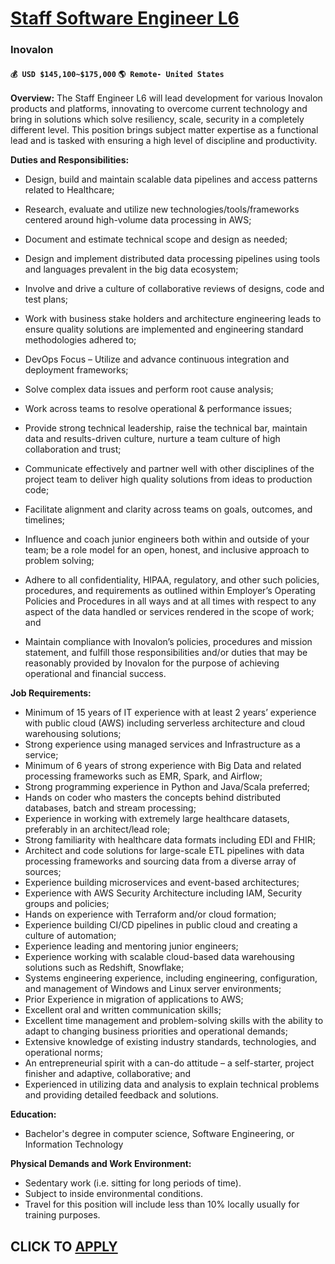 # [Staff Software Engineer L6](https://www.remotewlb.com/apply/staff-software-engineer-l6)  
### Inovalon  
#### `💰 USD $145,100~$175,000` `🌎 Remote- United States`  

**Overview:** The Staff Engineer L6 will lead development for various Inovalon products and platforms, innovating to overcome current technology and bring in solutions which solve resiliency, scale, security in a completely different level. This position brings subject matter expertise as a functional lead and is tasked with ensuring a high level of discipline and productivity.

**Duties and Responsibilities:**

  * Design, build and maintain scalable data pipelines and access patterns related to Healthcare;
  * Research, evaluate and utilize new technologies/tools/frameworks centered around high-volume data processing in AWS;
  * Document and estimate technical scope and design as needed;
  * Design and implement distributed data processing pipelines using tools and languages prevalent in the big data ecosystem;
  * Involve and drive a culture of collaborative reviews of designs, code and test plans;
  * Work with business stake holders and architecture engineering leads to ensure quality solutions are implemented and engineering standard methodologies adhered to;
  * DevOps Focus – Utilize and advance continuous integration and deployment frameworks;
  * Solve complex data issues and perform root cause analysis;
  * Work across teams to resolve operational & performance issues;
  * Provide strong technical leadership, raise the technical bar, maintain data and results-driven culture, nurture a team culture of high collaboration and trust;
  * Communicate effectively and partner well with other disciplines of the project team to deliver high quality solutions from ideas to production code;
  * Facilitate alignment and clarity across teams on goals, outcomes, and timelines;
  * Influence and coach junior engineers both within and outside of your team; be a role model for an open, honest, and inclusive approach to problem solving;
  * Adhere to all confidentiality, HIPAA, regulatory, and other such policies, procedures, and requirements as outlined within Employer’s Operating Policies and Procedures in all ways and at all times with respect to any aspect of the data handled or services rendered in the scope of work; and

  * Maintain compliance with Inovalon’s policies, procedures and mission statement, and fulfill those responsibilities and/or duties that may be reasonably provided by Inovalon for the purpose of achieving operational and financial success.

**Job Requirements:**

  * Minimum of 15 years of IT experience with at least 2 years’ experience with public cloud (AWS) including serverless architecture and cloud warehousing solutions;
  * Strong experience using managed services and Infrastructure as a service;
  * Minimum of 6 years of strong experience with Big Data and related processing frameworks such as EMR, Spark, and Airflow;
  * Strong programming experience in Python and Java/Scala preferred;
  * Hands on coder who masters the concepts behind distributed databases, batch and stream processing;
  * Experience in working with extremely large healthcare datasets, preferably in an architect/lead role;
  * Strong familiarity with healthcare data formats including EDI and FHIR;
  * Architect and code solutions for large-scale ETL pipelines with data processing frameworks and sourcing data from a diverse array of sources;
  * Experience building microservices and event-based architectures;
  * Experience with AWS Security Architecture including IAM, Security groups and policies;
  * Hands on experience with Terraform and/or cloud formation;
  * Experience building CI/CD pipelines in public cloud and creating a culture of automation;
  * Experience leading and mentoring junior engineers;
  * Experience working with scalable cloud-based data warehousing solutions such as Redshift, Snowflake;
  * Systems engineering experience, including engineering, configuration, and management of Windows and Linux server environments;
  * Prior Experience in migration of applications to AWS;
  * Excellent oral and written communication skills;
  * Excellent time management and problem-solving skills with the ability to adapt to changing business priorities and operational demands;
  * Extensive knowledge of existing industry standards, technologies, and operational norms;
  * An entrepreneurial spirit with a can-do attitude – a self-starter, project finisher and adaptive, collaborative; and
  * Experienced in utilizing data and analysis to explain technical problems and providing detailed feedback and solutions.

**Education:**

  * Bachelor's degree in computer science, Software Engineering, or Information Technology

**Physical Demands and Work Environment:**

  * Sedentary work (i.e. sitting for long periods of time).
  * Subject to inside environmental conditions.
  * Travel for this position will include less than 10% locally usually for training purposes.

  
## CLICK TO [APPLY](https://www.remotewlb.com/apply/staff-software-engineer-l6)

